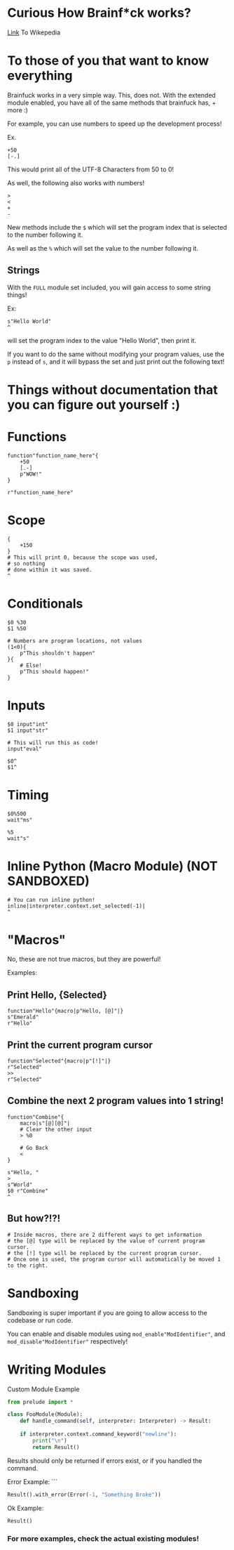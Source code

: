 
# Curious How Brainf\*ck works?
[Link](https://en.wikipedia.org/wiki/Brainfuck) To Wikepedia

# To those of you that want to know everything
Brainfuck works in a very simple way. This, does not. With the extended module enabled, 
you have all of the same methods that brainfuck has, + more :)

For example, you can use numbers to speed up the development process!

Ex.
```
+50
[-.]
```
This would print all of the UTF-8 Characters from 50 to 0!

As well, the following also works with numbers!
```
>
<
+
-
```

New methods include the `$` which will set the program index that is selected to the number following it.

As well as the `%` which will set the value to the number following it.

## Strings
With the `FULL` module set included, you will gain access to some string things!

Ex:
```
s"Hello World"
^
```
will set the program index to the value "Hello World", then print it.

If you want to do the same without modifying your program values, use the `p` instead of `s`, and it will bypass the set and just print out the following text!

# Things without documentation that you can figure out yourself :)
# Functions
```
function"function_name_here"{
	+50
	[.-]
	p"WOW!"
}

r"function_name_here"
```

# Scope
```
{
	+150
}
# This will print 0, because the scope was used, 
# so nothing 
# done within it was saved.
^
```

# Conditionals
```
$0 %30
$1 %50

# Numbers are program locations, not values
(1<0){
	p"This shouldn't happen"
}{
	# Else!
	p"This should happen!"
}
```

# Inputs
```
$0 input"int"
$1 input"str"

# This will run this as code!
input"eval"

$0^
$1^
```

# Timing
```
$0%500
wait"ms"

%5
wait"s"
```

# Inline Python (Macro Module) (NOT SANDBOXED)
```
# You can run inline python!
inline|interpreter.context.set_selected(-1)|
^
```

# "Macros"
No, these are not true macros, but they are powerful!

Examples:

## Print Hello, {Selected}
```
function"Hello"{macro|p"Hello, [@]"|}
s"Emerald"
r"Hello"
```

## Print the current program cursor
```
function"Selected"{macro|p"[!]"|}
r"Selected"
>>
r"Selected"
```

## Combine the next 2 program values into 1 string!
```
function"Combine"{
	macro|s"[@][@]"|
	# Clear the other input
	> %0

	# Go Back
	<
}

s"Hello, "
>
s"World"
$0 r"Combine"
^
```

## But how?!?!
```
# Inside macros, there are 2 different ways to get information
# the [@] type will be replaced by the value of current program cursor.
# the [!] type will be replaced by the current program cursor.
# Once one is used, the program cursor will automatically be moved 1 to the right.
```

# Sandboxing
Sandboxing is super important if you are going to allow access to the codebase or run code.

You can enable and disable modules using `mod_enable"ModIdentifier"`, 
and `mod_disable"ModIdentifier"` respectively!

# Writing Modules

Custom Module Example
```python
from prelude import *

class FooModule(Module):
	def handle_command(self, interpreter: Interpreter) -> Result:
	
	if interpreter.context.command_keyword("newline"):
		print("\n")
		return Result()

```

Results should only be returned if errors exist, or if you handled the command.

Error Example: ```
```python
Result().with_error(Error(-1, "Something Broke"))
```

Ok Example:
```python
Result()
```

### For more examples, check the actual existing modules!
